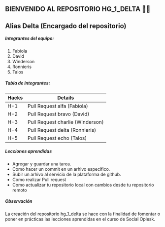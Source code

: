 ## **BIENVENIDO AL REPOSITORIO HG_1_DELTA** 👩‍💻

##  Alias Delta  (Encargado del repositorio)

#####  Integrantes del equipo: 
 1.  Fabiola
 2.  David
 3.  Winderson
 4.  Ronnieris
 5.  Talos
 
#####  Tabla de integrantes:

|  Hacks |  Details |
| ------------ | ------------ |
| H-1  |  Pull Request alfa (Fabiola) |
| H-2   | Pull Request bravo (David)  |
| H-3  |  Pull Request charlie (Winderson) |
| H-4  | Pull Request delta (Ronnieris)  |
| H-5  | Pull Request echo (Talos)  |

##### Lecciones aprendidas

- Agregar y guardar una tarea.
- Como hacer un commit en un arhivo específico.
- Subir un arhivo al servicio de la plataforma de github.
- Como realizar Pull request
- Como actualizar tu repositorio local con cambios desde tu repositorio remoto

##### Observación

La creación del repositorio hg_1_delta se hace con la finalidad de fomentar o poner en prácticas las lecciones aprendidas en el curso de Social Oplesk.
